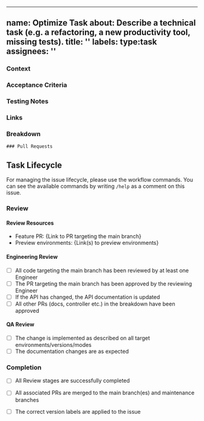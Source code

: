 ---

name: Optimize Task
about: Describe a technical task (e.g. a refactoring, a new productivity tool, missing tests).
title: ''
labels: type:task
assignees: ''
-------------

### Context

<!-- Please, describe the context and need for this task.-->

### Acceptance Criteria

<!-- Please list the Acceptance Criteria. It will be used during Review -->

### Testing Notes

<!-- Any additional information that can be used for review should be provided here -->

### Links

<!-- Add links to related issues -->

### Breakdown

<!-- A breakdown of tasks that need to be completed in order for this to be ready for review. -->
<!--
- [ ] #123
- [ ] Step X
-->

```[tasklist]
### Pull Requests
```

## Task Lifecycle

For managing the issue lifecycle, please use the workflow commands. You can see the available
commands by writing `/help` as a comment on this issue.

### Review

#### Review Resources

<!-- When in review, the resources to be used for review should be listed here) -->
- Feature PR: {Link to PR targeting the main branch}
- Preview environments: {Link(s) to preview environments}

#### Engineering Review

- [ ] All code targeting the main branch has been reviewed by at least one Engineer
- [ ] The PR targeting the main branch has been approved by the reviewing Engineer
- [ ] If the API has changed, the API documentation is updated
- [ ] All other PRs (docs, controller etc.) in the breakdown have been approved

#### QA Review

- [ ] The change is implemented as described on all target environments/versions/modes
- [ ] The documentation changes are as expected

### Completion

- [ ] All Review stages are successfully completed
- [ ] All associated PRs are merged to the main branch(es) and maintenance branches
- [ ] The correct version labels are applied to the issue

